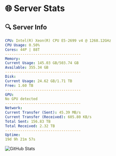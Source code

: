 # 🌐 Server Stats
## 🔍 Server Info
```yaml
CPU: Intel(R) Xeon(R) CPU E5-2699 v4 @ 1268.12GHz
CPU Usage: 0.50%
Cores: 44P | 88T
-----------------------------------
Memory:
Current Usage: 145.03 GB/503.74 GB
Available: 355.34 GB
-----------------------------------
Disk:
Current Usage: 24.62 GB/1.71 TB
Free: 1.60 TB
-----------------------------------
GPU:
No GPU detected
-----------------------------------
Network:
Current Transfer (Sent): 45.39 MB/s
Current Transfer (Received): 605.80 KB/s
Total Sent: 156.83 TB
Total Received: 2.32 TB
-----------------------------------
Uptime:
19d 9h 21m 57s
```
![GitHub Stats](https://img.shields.io/badge/Updated-2025-02-27_08:05:15-blue)